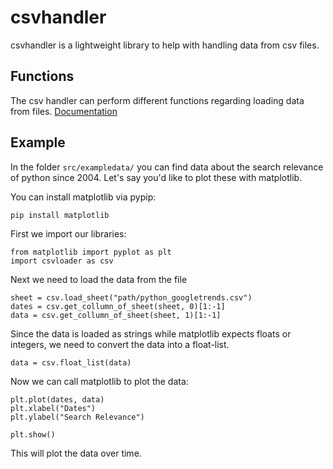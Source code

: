 # csvhandler

csvhandler is a lightweight library to help with handling data from csv files.

## Functions
The csv handler can perform different functions regarding loading data from files. [Documentation](./docs/functions)

## Example
In the folder ``src/exampledata/`` you can find data about the search relevance of python since 2004. Let's say you'd like to plot these with matplotlib.

You can install matplotlib via pypip:
```
pip install matplotlib
```

First we import our libraries:
```
from matplotlib import pyplot as plt
import csvloader as csv
```

Next we need to load the data from the file
```
sheet = csv.load_sheet("path/python_googletrends.csv")
dates = csv.get_collumn_of_sheet(sheet, 0)[1:-1]
data = csv.get_collumn_of_sheet(sheet, 1)[1:-1]
```

Since the data is loaded as strings while matplotlib expects floats or integers, we need to convert the data into a float-list.

```
data = csv.float_list(data)
```

Now we can call matplotlib to plot the data:
```
plt.plot(dates, data)
plt.xlabel("Dates")
plt.ylabel("Search Relevance")

plt.show()
```

This will plot the data over time.
